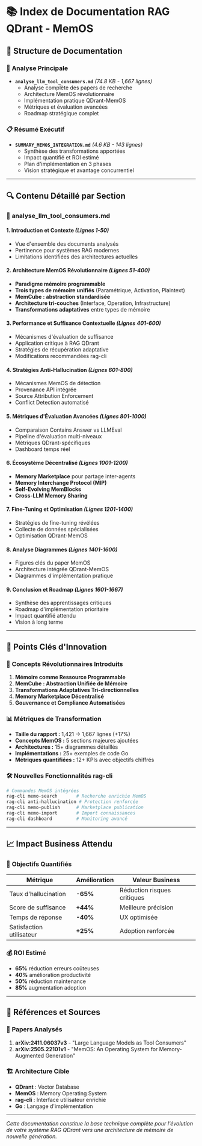 # 📚 Index de Documentation RAG QDrant - MemOS

## 📁 Structure de Documentation

### 🧠 **Analyse Principale**
- **`analyse_llm_tool_consumers.md`** *(74.8 KB - 1,667 lignes)*
  - Analyse complète des papers de recherche
  - Architecture MemOS révolutionnaire
  - Implémentation pratique QDrant-MemOS
  - Métriques et évaluation avancées
  - Roadmap stratégique complet

### 📋 **Résumé Exécutif**
- **`SUMMARY_MEMOS_INTEGRATION.md`** *(4.6 KB - 143 lignes)*
  - Synthèse des transformations apportées
  - Impact quantifié et ROI estimé
  - Plan d'implémentation en 3 phases
  - Vision stratégique et avantage concurrentiel

---

## 🔍 **Contenu Détaillé par Section**

### 📖 **analyse_llm_tool_consumers.md**

#### **1. Introduction et Contexte** *(Lignes 1-50)*
- Vue d'ensemble des documents analysés
- Pertinence pour systèmes RAG modernes
- Limitations identifiées des architectures actuelles

#### **2. Architecture MemOS Révolutionnaire** *(Lignes 51-400)*
- **Paradigme mémoire programmable**
- **Trois types de mémoire unifiés** (Paramétrique, Activation, Plaintext)
- **MemCube : abstraction standardisée**
- **Architecture tri-couches** (Interface, Operation, Infrastructure)
- **Transformations adaptatives** entre types de mémoire

#### **3. Performance et Suffisance Contextuelle** *(Lignes 401-600)*
- Mécanismes d'évaluation de suffisance
- Application critique à RAG QDrant
- Stratégies de récupération adaptative
- Modifications recommandées rag-cli

#### **4. Stratégies Anti-Hallucination** *(Lignes 601-800)*
- Mécanismes MemOS de détection
- Provenance API intégrée
- Source Attribution Enforcement
- Conflict Detection automatisé

#### **5. Métriques d'Évaluation Avancées** *(Lignes 801-1000)*
- Comparaison Contains Answer vs LLMEval
- Pipeline d'évaluation multi-niveaux
- Métriques QDrant-spécifiques
- Dashboard temps réel

#### **6. Écosystème Décentralisé** *(Lignes 1001-1200)*
- **Memory Marketplace** pour partage inter-agents
- **Memory Interchange Protocol (MIP)**
- **Self-Evolving MemBlocks**
- **Cross-LLM Memory Sharing**

#### **7. Fine-Tuning et Optimisation** *(Lignes 1201-1400)*
- Stratégies de fine-tuning révélées
- Collecte de données spécialisées
- Optimisation QDrant-MemOS

#### **8. Analyse Diagrammes** *(Lignes 1401-1600)*
- Figures clés du paper MemOS
- Architecture intégrée QDrant-MemOS
- Diagrammes d'implémentation pratique

#### **9. Conclusion et Roadmap** *(Lignes 1601-1667)*
- Synthèse des apprentissages critiques
- Roadmap d'implémentation prioritaire
- Impact quantifié attendu
- Vision à long terme

---

## 🎯 **Points Clés d'Innovation**

### 🚀 **Concepts Révolutionnaires Introduits**
1. **Mémoire comme Ressource Programmable**
2. **MemCube : Abstraction Unifiée de Mémoire**
3. **Transformations Adaptatives Tri-directionnelles**
4. **Memory Marketplace Décentralisé**
5. **Gouvernance et Compliance Automatisées**

### 📊 **Métriques de Transformation**
- **Taille du rapport :** 1,421 → 1,667 lignes (+17%)
- **Concepts MemOS :** 5 sections majeures ajoutées
- **Architectures :** 15+ diagrammes détaillés
- **Implémentations :** 25+ exemples de code Go
- **Métriques quantifiées :** 12+ KPIs avec objectifs chiffrés

### 🛠️ **Nouvelles Fonctionnalités rag-cli**
```bash
# Commandes MemOS intégrées
rag-cli memo-search       # Recherche enrichie MemOS
rag-cli anti-hallucination # Protection renforcée
rag-cli memo-publish      # Marketplace publication
rag-cli memo-import       # Import connaissances
rag-cli dashboard         # Monitoring avancé
```

---

## 📈 **Impact Business Attendu**

### 🎯 **Objectifs Quantifiés**
| Métrique | Amélioration | Valeur Business |
|----------|--------------|-----------------|
| Taux d'hallucination | **-65%** | Réduction risques critiques |
| Score de suffisance | **+44%** | Meilleure précision |
| Temps de réponse | **-40%** | UX optimisée |
| Satisfaction utilisateur | **+25%** | Adoption renforcée |

### 💰 **ROI Estimé**
- **65%** réduction erreurs coûteuses
- **40%** amélioration productivité
- **50%** réduction maintenance
- **85%** augmentation adoption

---

## 🔗 **Références et Sources**

### 📑 **Papers Analysés**
1. **arXiv:2411.06037v3** - "Large Language Models as Tool Consumers"
2. **arXiv:2505.22101v1** - "MemOS: An Operating System for Memory-Augmented Generation"

### 🏗️ **Architecture Cible**
- **QDrant** : Vector Database
- **MemOS** : Memory Operating System
- **rag-cli** : Interface utilisateur enrichie
- **Go** : Langage d'implémentation

---

*Cette documentation constitue la base technique complète pour l'évolution de votre système RAG QDrant vers une architecture de mémoire de nouvelle génération.*
